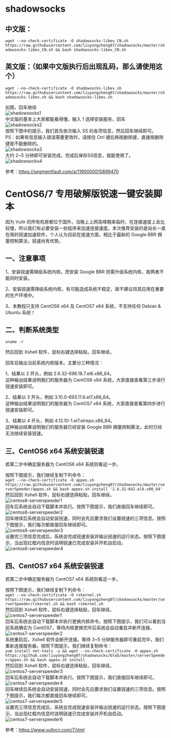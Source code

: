 # shadowsocks
## 中文版：
```wget --no-check-certificate -O shadowsocks-libev_CN.sh https://raw.githubusercontent.com/liuyongzheng07/shadowsocks/master/shadowsocks-libev_CN.sh && bash shadowsocks-libev_CN.sh```

## 英文版：（如果中文版执行后出现乱码，那么请使用这个）  
```wget --no-check-certificate -O shadowsocks-libev.sh https://raw.githubusercontent.com/liuyongzheng07/shadowsocks/master/shadowsocks-libev.sh && bash shadowsocks-libev.sh```    

如图，回车继续    
![](img/shadowsocks1.png "shadowsocks1")  
中文版的基本上大家都能看得懂，输入 1 选择安装服务，回车  
![](img/shadowsocks2.png "shadowsocks2")  
按照下图中的提示，我们首先依次输入 SS 的各项信息，然后回车继续即可。  
PS：如果有信息输入错误需要更改时，请按住 Ctrl 键后再按删除键，直接按删除键是不能删除的。  
![](img/shadowsocks3.png "shadowsocks3")  
大约 2~5 分钟即可安装完成，完成后保存SS信息，就能使用了。  
![](img/shadowsocks4.png "shadowsocks4")  

参考：<a href="https://segmentfault.com/a/1190000015899470" target="_blank">https://segmentfault.com/a/1190000015899470</a>

# CentOS6/7 专用破解版锐速一键安装脚本  
因为 Vultr 的所有机房都位于国外，当晚上上网高峰期来临时，在连接速度上会比较慢，所以我们有必要安装一些程序来加速连接速度。本次推荐安装的是站长一直在用的锐速加速软件，个人认为目前在提速方面，相比于最新的 Google BBR 拥塞控制算法，锐速尚有优势。 

## 一、注意事项  
1、安装锐速需降级系统内核，而安装 Google BBR 则需升级系统内核，故两者不能同时安装。  

2、安装锐速需降级系统内核，有可能造成系统不稳定，故不建议将其应用在重要的生产环境中。  

3、本教程只支持 CentOS6 x64 及 CentOS7 x64 系统，不支持任何 Debian & Ubuntu 系统！ 

## 二、判断系统类型

```uname -r```  

然后回到 Xshell 软件，鼠标右键选择粘贴，回车继续。  

回车后输出当前系统内核版本。主要分三种情况：  

1、结果以 2 开头，例如 2.6.32-696.18.7.el6.x86_64。  
这种输出结果说明我们的服务器为 CentOS6 x64 系统，大家直接查看第三步进行锐速安装即可。  

2、结果以 3 开头，例如 3.10.0-693.11.6.el7.x86_64。  
这种输出结果说明我们的服务器为 CentOS7 x64 系统，大家直接查看第四步进行锐速安装即可。  

3、结果以 4 开头，例如 4.12.10-1.el7.elrepo.x86_64。  
这种输出结果说明我们的服务器已经安装 Google BBR 拥塞控制算法，此时已经无法继续安装锐速。  

## 三、CentOS6 x64 系统安装锐速  

若第二步中确定服务器为 CentOS6 x64 系统则看这一步。

按照下图提示，我们继续复制下列命令：  
```wget --no-check-certificate -O appex.sh https://raw.githubusercontent.com/liuyongzheng07/shadowsocks/master/serverSpeeder/appex.sh && bash appex.sh install '2.6.32-642.el6.x86_64'```    
然后回到 Xshell 软件，鼠标右键选择粘贴，回车继续。  
![](img/centos6-serverspeeder1.png "centos6-serverspeeder1")   
回车后系统会自动下载脚本并执行。按照下图提示，我们直接回车继续即可。  
![](img/centos6-serverspeeder2.png "centos6-serverspeeder2")   
回车继续后系统会自动安装锐速，同时会先后要求我们设置锐速的三项信息。按照下图提示，我们每次都直接回车继续即可。  
![](img/centos6-serverspeeder3.png "centos6-serverspeeder3")  
设置完三项信息完成后，系统会完成锐速安装并输出锐速的运行状态。按照下图提示，当出现红框内信息时说明锐速已完成安装并开机自启动。  
![](img/centos6-serverspeeder4.png "centos6-serverspeeder4")  

## 四、CentOS7 x64 系统安装锐速  

若第二步中确定服务器为 CentOS7 x64 系统则看这一步。

按照下图提示，我们继续复制下列命令：  
```wget --no-check-certificate -O rskernel.sh https://raw.githubusercontent.com/liuyongzheng07/shadowsocks/master/serverSpeeder/rskernel.sh && bash rskernel.sh```  
然后回到 Xshell 软件，鼠标右键选择粘贴，回车继续。  
![](img/centos7-serverspeeder1.png "centos7-serverspeeder1")  
回车后系统会自动下载脚本并执行更换内核命令。按照下图提示，我们可以看到当前系统确实为 CentOS7，等待内核更换完毕后系统会自动重启并断开连接。  
![](img/centos7-serverspeeder2.png "centos7-serverspeeder2")   
系统重启后，Xshell 软件会断开连接。等待 3~5 分钟服务器即可重启完毕，我们重新连接服务器，按照下图提示，我们继续复制命令：  
```yum install net-tools -y && wget --no-check-certificate -O appex.sh https://github.com/liuyongzheng07/shadowsocks/blob/master/serverSpeeder/appex.sh && bash appex.sh install```  
然后回到 Xshell 软件，鼠标右键选择粘贴，回车继续。  
![](img/centos7-serverspeeder3.png "centos7-serverspeeder3")  
回车后系统会自动下载脚本并执行。按照下图提示，我们直接回车继续即可。  
![](img/centos7-serverspeeder4.png "centos7-serverspeeder4")  
回车继续后系统会自动安装锐速，同时会先后要求我们设置锐速的三项信息。按照下图提示，我们每次都直接回车继续即可。  
![](img/centos7-serverspeeder5.png "centos7-serverspeeder5")  
设置完三项信息完成后，系统会完成锐速安装并输出锐速的运行状态。按照下图提示，当出现红框内信息时说明锐速已完成安装并开机自启动。  
![](img/centos7-serverspeeder6.png "centos7-serverspeeder6")  

参考：<a href="https://www.vultrcn.com/7.html" target="_blank">https://www.vultrcn.com/7.html</a>  

